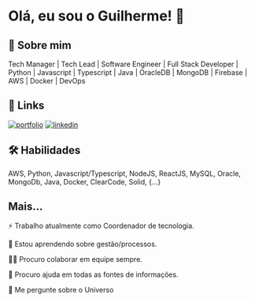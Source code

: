 
# Olá, eu sou o Guilherme! 👋


## 🚀 Sobre mim
Tech Manager | Tech Lead | Software Engineer | Full Stack Developer | Python | Javascript | Typescript | Java | OracleDB | MongoDB | Firebase | AWS | Docker | DevOps


## 🔗 Links
[![portfolio](https://img.shields.io/badge/my_portfolio-000?style=for-the-badge&logo=ko-fi&logoColor=white)](https://guizaf.com.br/)
[![linkedin](https://img.shields.io/badge/linkedin-0A66C2?style=for-the-badge&logo=linkedin&logoColor=white)](https://www.linkedin.com/in/guizaramellaf/)


## 🛠 Habilidades
AWS, Python, Javascript/Typescript, NodeJS, ReactJS, MySQL, Oracle, MongoDb, Java, Docker, ClearCode, Solid, {...}



## Mais...
⚡️ Trabalho atualmente como Coordenador de tecnologia.

🧠 Estou aprendendo sobre gestão/processos.

👯‍♀️ Procuro colaborar em equipe sempre.

🤔 Procuro ajuda em todas as fontes de informações.

💬 Me pergunte sobre o Universo
